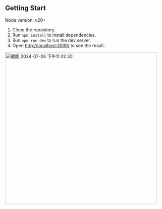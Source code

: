 ## Getting Start
Node version: v20+
1. Clone the repository.
2. Run `npm install` to install dependencies.
3. Run `npm run dev` to run the dev server.
4. Open [http://localhost:3000/]() to see the result.

<img width="490" alt="截圖 2024-07-06 下午11 02 30" src="https://github.com/bigface030/room-allocation-frontend/assets/71478261/40818c07-03cd-41b9-bfaa-e4954d715da7">
